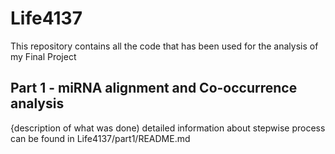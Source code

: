 # Life4137
This repository contains all the code that has been used for the analysis of my Final Project

## Part 1 - miRNA alignment and Co-occurrence analysis 
{description of what was done) detailed information about stepwise process can be found in Life4137/part1/README.md

